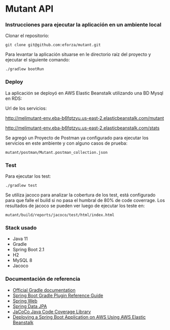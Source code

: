 # Mutant API

### Instrucciones para ejecutar la aplicación en un ambiente local

Clonar el repositorio:
        
    git clone git@github.com:eforza/mutant.git

Para levantar la aplicación situarse en le directorio raíz del proyecto y ejecutar el siguiente comando:

    ./gradlew bootRun

### Deploy 

La aplicación se deployó en AWS Elastic Beanstalk utilizando una BD Mysql en RDS:

Url de los servicios:

http://melimutant-env.eba-b6fqtzyu.us-east-2.elasticbeanstalk.com/mutant

http://melimutant-env.eba-b6fqtzyu.us-east-2.elasticbeanstalk.com/stats

Se agregó un Proyecto de Postman ya configurado para ejecutar los servicios en este ambiente y con alguno casos de prueba:

    mutant/postman/Mutant.postman_collection.json

### Test

Para ejecutar los test:

    ./gradlew test

Se utiliza jacoco para analizar la cobertura de los test, está configurado para que falle el build si no pasa el humbral
de 80% de code coverrage. Los resultados de jacoco se pueden ver luego de ejecutar los teste en:

    mutant/build/reports/jacoco/test/html/index.html

### Stack usado
- Java 11
- Gradle
- Spring Boot 2.1
- H2
- MySQL 8
- Jacoco

### Documentación de referencia

* [Official Gradle documentation](https://docs.gradle.org)
* [Spring Boot Gradle Plugin Reference Guide](https://docs.spring.io/spring-boot/docs/2.4.1/gradle-plugin/reference/html/)
* [Spring Web](https://docs.spring.io/spring-boot/docs/2.4.1/reference/htmlsingle/#boot-features-developing-web-applications)
* [Spring Data JPA](https://docs.spring.io/spring-boot/docs/2.4.1/reference/htmlsingle/#boot-features-jpa-and-spring-data)
* [JaCoCo Java Code Coverage Library](https://www.eclemma.org/jacoco/)
* [Deploying a Spring Boot Application on AWS Using AWS Elastic Beanstalk](https://aws.amazon.com/blogs/devops/deploying-a-spring-boot-application-on-aws-using-aws-elastic-beanstalk/)
